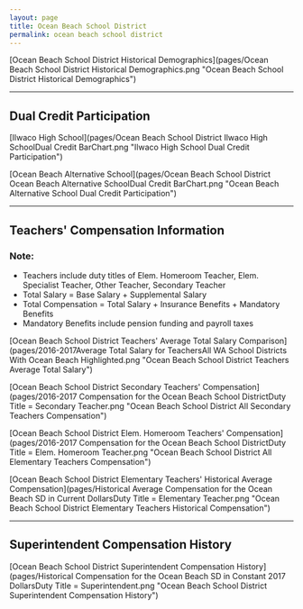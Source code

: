 ```yaml
---
layout: page
title: Ocean Beach School District
permalink: ocean beach school district
---
```



[Ocean Beach School District Historical Demographics](pages/Ocean Beach School District Historical Demographics.png "Ocean Beach School District Historical Demographics")

___

## Dual Credit Participation

[Ilwaco High School](pages/Ocean Beach School District Ilwaco High SchoolDual Credit BarChart.png "Ilwaco High School Dual Credit Participation")

[Ocean Beach Alternative School](pages/Ocean Beach School District Ocean Beach Alternative SchoolDual Credit BarChart.png "Ocean Beach Alternative School Dual Credit Participation")


___

## Teachers' Compensation Information
### Note:
- Teachers include duty titles of Elem. Homeroom Teacher, Elem. Specialist Teacher, Other Teacher, Secondary Teacher
- Total Salary = Base Salary + Supplemental Salary
- Total Compensation = Total Salary + Insurance Benefits + Mandatory Benefits
- Mandatory Benefits include pension funding and payroll taxes

[Ocean Beach School District Teachers' Average Total Salary Comparison](pages/2016-2017Average Total Salary for TeachersAll WA School Districts With Ocean Beach Highlighted.png "Ocean Beach School District Teachers Average Total Salary")

[Ocean Beach School District Secondary Teachers' Compensation](pages/2016-2017 Compensation for the Ocean Beach School DistrictDuty Title = Secondary Teacher.png "Ocean Beach School District All Secondary Teachers Compensation")

[Ocean Beach School District Elem. Homeroom Teachers' Compensation](pages/2016-2017 Compensation for the Ocean Beach School DistrictDuty Title = Elem. Homeroom Teacher.png "Ocean Beach School District All Elementary Teachers Compensation")

[Ocean Beach School District Elementary Teachers' Historical Average Compensation](pages/Historical Average Compensation for the Ocean Beach SD in Current DollarsDuty Title = Elementary Teacher.png "Ocean Beach School District Elementary Teachers Historical Compensation")


___

## Superintendent Compensation History

[Ocean Beach School District Superintendent Compensation History](pages/Historical Compensation for the Ocean Beach SD in Constant 2017 DollarsDuty Title = Superintendent.png "Ocean Beach School District Superintendent Compensation History")

